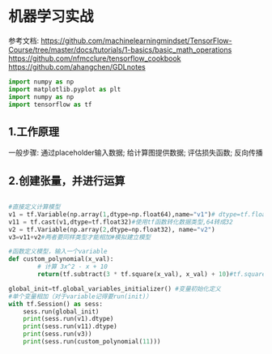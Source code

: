 # 机器学习实战  

参考文档:
https://github.com/machinelearningmindset/TensorFlow-Course/tree/master/docs/tutorials/1-basics/basic_math_operations  
https://github.com/nfmcclure/tensorflow_cookbook  
https://github.com/ahangchen/GDLnotes 
 
```py
import numpy as np
import matplotlib.pyplot as plt
import numpy as np
import tensorflow as tf
```

## 1.工作原理  
一般步骤: 通过placeholder输入数据; 给计算图提供数据; 评估损失函数; 反向传播  

## 2.创建张量，并进行运算  
```py

#直接定义计算模型   
v1 = tf.Variable(np.array(1,dtype=np.float64),name="v1")# dtype=tf.float32  
v11 = tf.cast(v1,dtype=tf.float32)#使用tf函数转化数据类型,64转成32  
v2 = tf.Variable(np.array(2,dtype=np.float32), name="v2")  
v3=v11+v2#两者要同样类型才能相加#模拟建立模型  

#函数定义模型，输入一个variable  
def custom_polynomial(x_val):  
		# 计算 3x^2 - x + 10  
		return(tf.subtract(3 * tf.square(x_val), x_val) + 10)#tf.square换成**2也行

global_init=tf.global_variables_initializer() #变量初始化定义
#单个变量相加（对于variable记得要run(init)）
with tf.Session() as sess:
	sess.run(global_init)
	print(sess.run(v1).dtype)
	print(sess.run(v11).dtype)
	print(sess.run(v3))
	print(sess.run(custom_polynomial(11)))

```















































